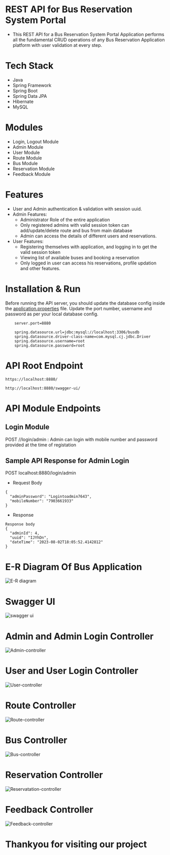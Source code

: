 # REST API for Bus Reservation System Portal
- This REST API for a Bus Reservation System Portal Application performs all the fundamental CRUD operations of any Bus Reservation Application platform with user validation at every step.
# Tech Stack
- Java
- Spring Framework
- Spring Boot
- Spring Data JPA
- Hibernate
- MySQL
# Modules
- Login, Logout Module
- Admin Module
- User Module
- Route Module
- Bus Module
- Reservation Module
- Feedback Module
# Features
- User and Admin authentication & validation with session uuid.
- Admin Features:
  - Administrator Role of the entire application
  - Only registered admins with valid session token can add/update/delete route and bus from main database
  - Admin can access the details of different users and reservations.
- User Features:
  - Registering themselves with application, and logging in to get the valid session token
  - Viewing list of available buses and booking a reservation
  - Only logged in user can access his reservations, profile updation and other features.
 
# Installation & Run
Before running the API server, you should update the database config inside the [application.properties](https://github.com/afzal9632/BusRservationSystem/blob/main/src/main/resources/application.properties) file.
Update the port number, username and password as per your local database config.

```
    server.port=8880

    spring.datasource.url=jdbc:mysql://localhost:3306/busdb
    spring.datasource.driver-class-name=com.mysql.cj.jdbc.Driver
    spring.datasource.username=root
    spring.datasource.password=root
```
# API Root Endpoint
```
https://localhost:8880/
```
```
http://localhost:8880/swagger-ui/
```
# API Module Endpoints
## Login Module
POST //login/admin : Admin can login with mobile number and password provided at the time of registation
## Sample API Response for Admin Login
POST   localhost:8880/login/admin

- Request Body
```
{
  "adminPassword": "Logintoadmin7643",
  "mobileNumber": "7903661933"
}
```
- Response
```
Response body
{
  "adminId": 4,
  "uuid": "IJYhDn",
  "dateTime": "2023-08-02T18:05:52.4142812"
}
```
# E-R Diagram Of Bus Application


![E-R diagram](https://github.com/afzal9632/BusRservationSystem/assets/101742037/9fddd41e-6bc8-4d43-a4f4-f7b19a6b9c8b)

# Swagger UI

![swagger ui](https://github.com/afzal9632/BusRservationSystem/assets/101742037/660b14f1-c0d2-4dfd-bfea-5fb206ec6cbf)

# Admin and Admin Login Controller

![Admin-controller](https://github.com/afzal9632/BusRservationSystem/assets/101742037/568fee49-772e-41c1-a7f9-57df1953c3ec)

# User and User Login Controller

![User-controller](https://github.com/afzal9632/BusRservationSystem/assets/101742037/c7166232-810f-428e-84a0-1e6fad244786)

# Route Controller

![Route-controller](https://github.com/afzal9632/BusRservationSystem/assets/101742037/2c6a751b-79be-4489-a506-10e7ffeb5a76)

# Bus Controller

![Bus-controller](https://github.com/afzal9632/BusRservationSystem/assets/101742037/8a2965bc-c3ec-410f-88c0-3b434d4774fa)

# Reservation Controller

![Reservatation-controller](https://github.com/afzal9632/BusRservationSystem/assets/101742037/62469e9c-d263-4cc2-b343-8d80938b74ca)

# Feedback Controller

![Feedback-controller](https://github.com/afzal9632/BusRservationSystem/assets/101742037/3871a6a0-1237-4450-ae6c-12c328af0a77)


# Thankyou for visiting our project












